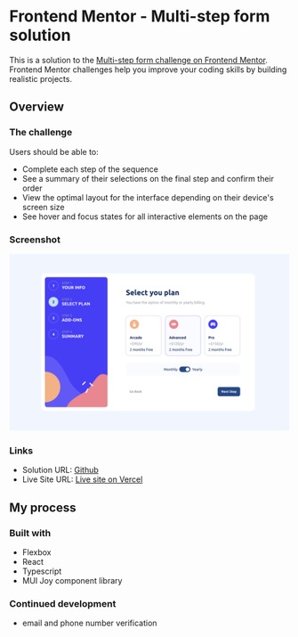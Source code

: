 # Frontend Mentor - Multi-step form solution

This is a solution to the [Multi-step form challenge on Frontend Mentor](https://www.frontendmentor.io/challenges/multistep-form-YVAnSdqQBJ). Frontend Mentor challenges help you improve your coding skills by building realistic projects.


## Overview

### The challenge

Users should be able to:

- Complete each step of the sequence
- See a summary of their selections on the final step and confirm their order
- View the optimal layout for the interface depending on their device's screen size
- See hover and focus states for all interactive elements on the page

### Screenshot

![screenshot.png](src%2Fscreenshot.png)

### Links

- Solution URL: [Github](https://github.com/katjadanilova/multi-step-form-challenge-04)
- Live Site URL: [Live site on Vercel](https://multi-step-form-challenge-04.vercel.app/)

## My process

### Built with

- Flexbox
- React 
- Typescript
- MUI Joy component library

### Continued development

- email and phone number verification